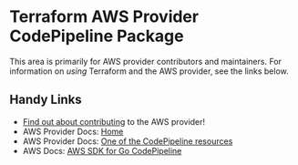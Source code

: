# Terraform AWS Provider CodePipeline Package

This area is primarily for AWS provider contributors and maintainers. For information on _using_ Terraform and the AWS provider, see the links below.


## Handy Links
* [Find out about contributing](../../../docs/contributing) to the AWS provider!
* AWS Provider Docs: [Home](https://registry.terraform.io/providers/hashicorp/aws/latest/docs)
* AWS Provider Docs: [One of the CodePipeline resources](https://registry.terraform.io/providers/hashicorp/aws/latest/docs/resources/codepipeline_webhook)
* AWS Docs: [AWS SDK for Go CodePipeline](https://docs.aws.amazon.com/sdk-for-go/api/service/codepipeline/)

